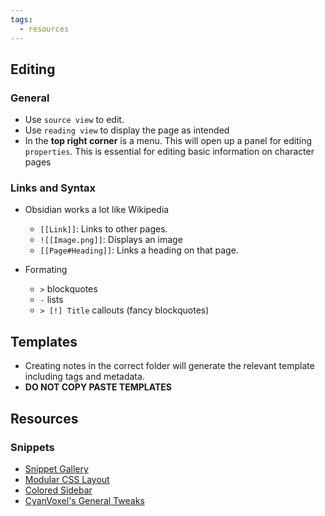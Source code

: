 ```yaml
---
tags:
  - resources
---
```

## Editing

### General
- Use `source view` to edit.
- Use `reading view` to display the page as intended
- In the **top right corner** is a menu. This will open up a panel for editing `properties`. This is essential for editing basic information on character pages

### Links and Syntax
- Obsidian works a lot like Wikipedia
	- `[[Link]]`: Links to other pages.
	- `![[Image.png]]`: Displays an image 
	- `[[Page#Heading]]`: Links a heading on that page.
	  
- Formating 
	- `>` blockquotes
	- `-` lists 
	- `> [!] Title` callouts (fancy blockquotes)

## Templates

- Creating notes in the correct folder will generate the relevant template including tags and metadata. 
- **DO NOT COPY PASTE TEMPLATES**


## Resources

### Snippets
- [Snippet Gallery](https://github.com/r-u-s-h-i-k-e-s-h/Obsidian-CSS-Snippets/tree/Collection)
- [Modular CSS Layout](https://github.com/efemkay/obsidian-modular-css-layout/tree/main)
- [Colored Sidebar](https://github.com/CyanVoxel/Obsidian-Colored-Sidebar)
- [CyanVoxel's General Tweaks](https://github.com/CyanVoxel/Obsidian-Vault-Template/blob/main/Vault/.obsidian/snippets/CyanVoxel's%20General%20Tweaks.css)

